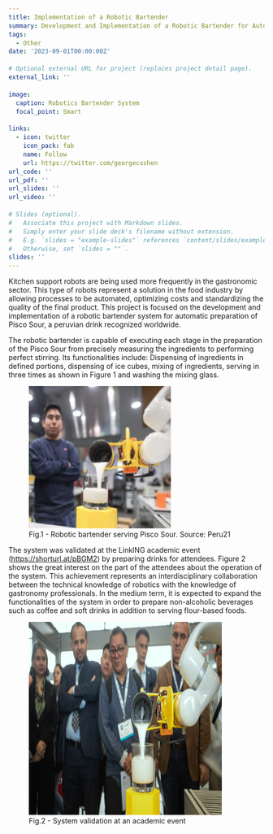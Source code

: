 ```yaml
---
title: Implementation of a Robotic Bartender
summary: Development and Implementation of a Robotic Bartender for Automatic Pisco Sour Preparation
tags:
  - Other
date: '2023-09-01T00:00:00Z'

# Optional external URL for project (replaces project detail page).
external_link: ''

image:
  caption: Robotics Bartender System
  focal_point: Smart

links:
  - icon: twitter
    icon_pack: fab
    name: Follow
    url: https://twitter.com/georgecushen
url_code: ''
url_pdf: ''
url_slides: ''
url_video: ''

# Slides (optional).
#   Associate this project with Markdown slides.
#   Simply enter your slide deck's filename without extension.
#   E.g. `slides = "example-slides"` references `content/slides/example-slides.md`.
#   Otherwise, set `slides = ""`.
slides: ''
---
```

Kitchen support robots are being used more frequently in the gastronomic sector. This type of robots represent a solution in the food industry by allowing processes to be automated, optimizing costs and standardizing the quality of the final product. This project is focused on the development and implementation of a robotic bartender system for automatic preparation of Pisco Sour, a peruvian drink recognized worldwide. 

The robotic bartender is capable of executing each stage in the preparation of the Pisco Sour from precisely measuring the ingredients to performing perfect stirring. Its functionalities include: Dispensing of ingredients in defined portions, dispensing of ice cubes, mixing of ingredients, serving in three times as shown in Figure 1 and washing the mixing glass.

<figure>
  <img src= robot_bartender.jpg width= 280 height= 280 >
  <figcaption>Fig.1 - Robotic bartender serving Pisco Sour. Source: Peru21</figcaption>
</figure>

The system was validated at the LinkING academic event (https://shorturl.at/pBGM2) by preparing drinks for attendees. Figure 2 shows the great interest on the part of the attendees about the operation of the system. This achievement represents an interdisciplinary collaboration between the technical knowledge of robotics with the knowledge of gastronomy professionals. In the medium term, it is expected to expand the functionalities of the system in order to prepare non-alcoholic beverages such as coffee and soft drinks in addition to serving flour-based foods. 

<figure>
  <img src= featured3.jpg width= 380 height= 380>
  <figcaption>Fig.2 - System validation at an academic event</figcaption>
</figure>


